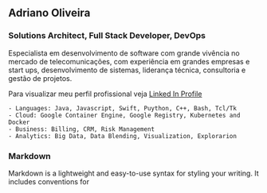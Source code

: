 ## Adriano Oliveira

### Solutions Architect, Full Stack Developer, DevOps

Especialista em desenvolvimento de software com grande vivência no mercado de telecomunicações, com experiência em grandes empresas e start ups, desenvolvimento de sistemas, liderança técnica, consultoria e gestão de projetos.

Para visualizar meu perfil profissional veja [Linked In Profile](https://br.linkedin.com/in/adriano-oliveira/pt)

```
- Languages: Java, Javascript, Swift, Puython, C++, Bash, Tcl/Tk
- Cloud: Google Container Engine, Google Registry, Kubernetes and Docker
- Business: Billing, CRM, Risk Management
- Analytics: Big Data, Data Blending, Visualization, Explorarion

```

### Markdown

Markdown is a lightweight and easy-to-use syntax for styling your writing. It includes conventions for

```markdown


